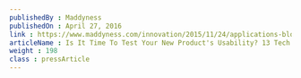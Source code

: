 ```yaml
---
publishedBy : Maddyness
publishedOn : April 27, 2016
link : https://www.maddyness.com/innovation/2015/11/24/applications-blockchain/
articleName : Is It Time To Test Your New Product's Usability? 13 Tech Experts Weigh In
weight : 198 
class : pressArticle
---
```


